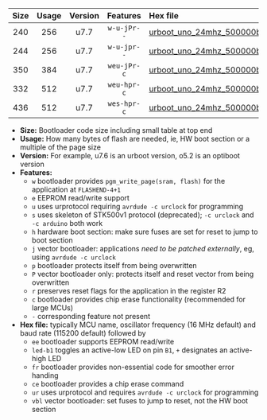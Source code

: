 |Size|Usage|Version|Features|Hex file|
|:-:|:-:|:-:|:-:|:--|
|240|256|u7.7|`w-u-jPr--`|[urboot_uno_24mhz_500000bps_led+b5_ur_vbl.hex](https://raw.githubusercontent.com/stefanrueger/urboot.hex/main/boards/uno/fcpu_24mhz/500000_bps/urboot_uno_24mhz_500000bps_led+b5_ur_vbl.hex)|
|244|256|u7.7|`w-u-jpr--`|[urboot_uno_24mhz_500000bps_led+b5_fr_ur_vbl.hex](https://raw.githubusercontent.com/stefanrueger/urboot.hex/main/boards/uno/fcpu_24mhz/500000_bps/urboot_uno_24mhz_500000bps_led+b5_fr_ur_vbl.hex)|
|350|384|u7.7|`weu-jPr-c`|[urboot_uno_24mhz_500000bps_ee_led+b5_fr_ce_ur_vbl.hex](https://raw.githubusercontent.com/stefanrueger/urboot.hex/main/boards/uno/fcpu_24mhz/500000_bps/urboot_uno_24mhz_500000bps_ee_led+b5_fr_ce_ur_vbl.hex)|
|332|512|u7.7|`weu-hpr-c`|[urboot_uno_24mhz_500000bps_ee_led+b5_fr_ce_ur.hex](https://raw.githubusercontent.com/stefanrueger/urboot.hex/main/boards/uno/fcpu_24mhz/500000_bps/urboot_uno_24mhz_500000bps_ee_led+b5_fr_ce_ur.hex)|
|436|512|u7.7|`wes-hpr-c`|[urboot_uno_24mhz_500000bps_ee_led+b5_fr_ce.hex](https://raw.githubusercontent.com/stefanrueger/urboot.hex/main/boards/uno/fcpu_24mhz/500000_bps/urboot_uno_24mhz_500000bps_ee_led+b5_fr_ce.hex)|

- **Size:** Bootloader code size including small table at top end
- **Usage:** How many bytes of flash are needed, ie, HW boot section or a multiple of the page size
- **Version:** For example, u7.6 is an urboot version, o5.2 is an optiboot version
- **Features:**
  + `w` bootloader provides `pgm_write_page(sram, flash)` for the application at `FLASHEND-4+1`
  + `e` EEPROM read/write support
  + `u` uses urprotocol requiring `avrdude -c urclock` for programming
  + `s` uses skeleton of STK500v1 protocol (deprecated); `-c urclock` and `-c arduino` both work
  + `h` hardware boot section: make sure fuses are set for reset to jump to boot section
  + `j` vector bootloader: applications *need to be patched externally*, eg, using `avrdude -c urclock`
  + `p` bootloader protects itself from being overwritten
  + `P` vector bootloader only: protects itself and reset vector from being overwritten
  + `r` preserves reset flags for the application in the register R2
  + `c` bootloader provides chip erase functionality (recommended for large MCUs)
  + `-` corresponding feature not present
- **Hex file:** typically MCU name, oscillator frequency (16 MHz default) and baud rate (115200 default) followed by
  + `ee` bootloader supports EEPROM read/write
  + `led-b1` toggles an active-low LED on pin `B1`, `+` designates an active-high LED
  + `fr` bootloader provides non-essential code for smoother error handing
  + `ce` bootloader provides a chip erase command
  + `ur` uses urprotocol and requires `avrdude -c urclock` for programming
  + `vbl` vector bootloader: set fuses to jump to reset, not the HW boot section
